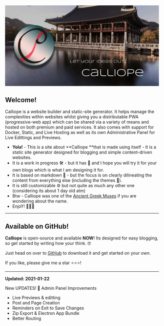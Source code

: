 ![/content/media/calliope.png](/content/media/calliope.png)

## Welcome!

Calliope is a website builder and static-site generator. It helps manage the complexities within websites whilst giving you a distributable PWA (progressive-web app) which can be shared via a variety of means and hosted on both premium and paid services. It also comes with support for Docker, Static, and Live Hosting as well as its own Administrative Panel for Live Edittings and Previews.

- **Yola!** - This is a site about **Calliope **that is made using itself - It is a static site generator designed for blogging and simple content-driven websites.
- It is a work in progress 🛠️ - but it has 💖 and I hope you will try it for your own blogs which is what I am designing it for.
- It is based on markdown :pencil: - but the focus is on clearly dilineating the content from everything else (including the themes 🦸).
- It is still customizable ⚙️ but not quite as much any other one (considering its about 1 day old atm)
- Btw - Calliope was one of the [Ancient Greek Muses](https://en.wikipedia.org/wiki/Calliope) if you are wondering about the name.
- EnjoY! 🌵🌵🌵

---
## Available on GitHub!
__Calliope__ is open-source and available __NOW__! Its designed for easy blogging, so get started by writing how your think. 🤓

Just head on over to [GitHub](https://github.com/ConflictingTheories/calliope) to download it and get started on your own. 

If you like, please give me a star ⭐⭐⭐!


---
**Updated: 2021-01-22**


New UPDATES! :muscle: Admin Panel Improvements

- Live Previews & editting
- Post and Page Creation
- Reminders on Exit to Save Changes
- Zip Export & Electron App Bundle
- Better Routing